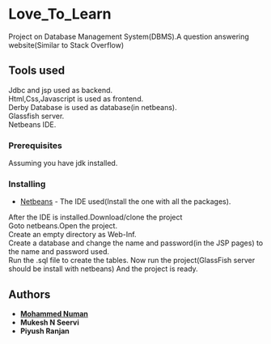 # Love_To_Learn
Project on Database Management System(DBMS).A question answering website(Similar to Stack Overflow)
## Tools used
Jdbc and jsp used as backend.<br>
Html,Css,Javascript is used as frontend.<br>
Derby Database is used as database(in netbeans).<br>
Glassfish server.<br>
Netbeans IDE.
### Prerequisites
Assuming you have jdk installed.
### Installing
* [Netbeans](https://netbeans.org/downloads/) - The IDE used(Install the one with all the packages).<br>

After the IDE is installed.Download/clone the project<br>
Goto netbeans.Open the project.<br>
Create an empty directory as Web-Inf.<br>
Create a database and change the name and password(in the JSP pages) to the name and password used.<br>
Run the .sql file to create the tables.
Now run the project(GlassFish server should be install with netbeans) And the project is ready.

## Authors
* [**Mohammed Numan**](https://github.com/Mohammed-Numan)
* **Mukesh N Seervi**
* **Piyush Ranjan**
 

